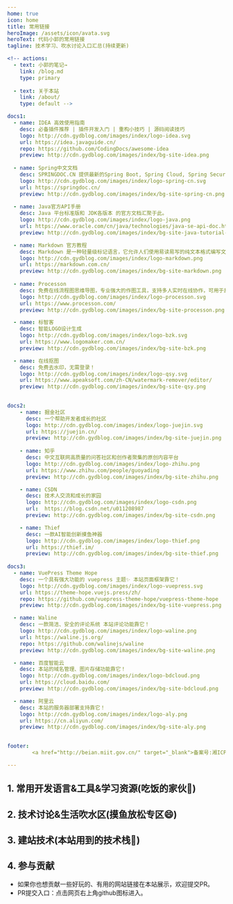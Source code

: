 ```yaml
---
home: true
icon: home
title: 常用链接
heroImage: /assets/icon/avata.svg
heroText: 代码小郭的常用链接
tagline: 技术学习、吹水讨论入口汇总(持续更新)

<!-- actions:
  - text: 小郭的笔记→
    link: /blog.md
    type: primary
    
  - text: 关于本站
    link: /about/
    type: default -->

docs1:
  - name: IDEA 高效使用指南
    desc: 必备插件推荐 | 插件开发入门 | 重构小技巧 | 源码阅读技巧
    logo: http://cdn.gydblog.com/images/index/logo-idea.svg
    url: https://idea.javaguide.cn/ 
    repo: https://github.com/CodingDocs/awesome-idea
    preview: http://cdn.gydblog.com/images/index/bg-site-idea.png
    
  - name: Spring中文文档
    desc: SPRINGDOC.CN 提供最新的Spring Boot, Spring Cloud, Spring Security等Spring框架的官方中文文档
    logo: http://cdn.gydblog.com/images/index/logo-spring-cn.svg
    url: https://springdoc.cn/
    preview: http://cdn.gydblog.com/images/index/bg-site-spring-cn.png
    
  - name: Java官方API手册
    desc: Java 平台标准版和 JDK各版本 的官方文档汇聚于此。
    logo: http://cdn.gydblog.com/images/index/logo-java.png
    url: https://www.oracle.com/cn/java/technologies/java-se-api-doc.html
    preview: http://cdn.gydblog.com/images/index/bg-site-java-tutorial-oracle.png

  - name: Markdown 官方教程
    desc: Markdown 是一种轻量级标记语言，它允许人们使用易读易写的纯文本格式编写文档，Markdown文件的后缀名便是“.md”。
    logo: http://cdn.gydblog.com/images/index/logo-markdown.png
    url: https://markdown.com.cn/
    preview: http://cdn.gydblog.com/images/index/bg-site-markdown.png
  
  - name: Processon
    desc: 免费在线流程图思维导图，专业强大的作图工具，支持多人实时在线协作，可用于原型图、UML、BPMN、网络拓扑图等多种图形绘制
    logo: http://cdn.gydblog.com/images/index/logo-processon.svg
    url: https://www.processon.com/
    preview: http://cdn.gydblog.com/images/index/bg-site-processon.png

  - name: 标智客
    desc: 智能LOGO设计生成
    logo: http://cdn.gydblog.com/images/index/logo-bzk.svg
    url: https://www.logomaker.com.cn/
    preview: http://cdn.gydblog.com/images/index/bg-site-bzk.png

  - name: 在线抠图
    desc: 免费去水印，无需登录！
    logo: http://cdn.gydblog.com/images/index/logo-qsy.svg
    url: https://www.apeaksoft.com/zh-CN/watermark-remover/editor/
    preview: http://cdn.gydblog.com/images/index/bg-site-qsy.png
    

docs2:
    - name: 掘金社区
      desc: 一个帮助开发者成长的社区
      logo: http://cdn.gydblog.com/images/index/logo-juejin.svg
      url: https://juejin.cn/
      preview: http://cdn.gydblog.com/images/index/bg-site-juejin.png
      
    - name: 知乎
      desc: 中文互联网高质量的问答社区和创作者聚集的原创内容平台
      logo: http://cdn.gydblog.com/images/index/logo-zhihu.png
      url: https://www.zhihu.com/people/guoyading
      preview: http://cdn.gydblog.com/images/index/bg-site-zhihu.png

    - name: CSDN
      desc: 技术人交流和成长的家园
      logo: http://cdn.gydblog.com/images/index/logo-csdn.png
      url:  https://blog.csdn.net/u011208987
      preview: http://cdn.gydblog.com/images/index/bg-site-csdn.png

    - name: Thief
      desc: 一款AI智能创新摸鱼神器
      logo: http://cdn.gydblog.com/images/index/logo-thief.png
      url: https://thief.im/
      preview: http://cdn.gydblog.com/images/index/bg-site-thief.png
       
docs3:
  - name: VuePress Theme Hope
    desc: 一个具有强大功能的 vuepress 主题✨ 本站页面框架靠它！
    logo: http://cdn.gydblog.com/images/index/logo-vuepress.svg
    url: https://theme-hope.vuejs.press/zh/
    repo: https://github.com/vuepress-theme-hope/vuepress-theme-hope
    preview: http://cdn.gydblog.com/images/index/bg-site-vuepress.png    

  - name: Waline
    desc: 一款简洁、安全的评论系统 本站评论功能靠它！
    logo: http://cdn.gydblog.com/images/index/logo-waline.png
    url: https://waline.js.org/
    repo: https://github.com/walinejs/waline
    preview: http://cdn.gydblog.com/images/index/bg-site-waline.png    

  - name: 百度智能云
    desc: 本站的域名管理、图片存储功能靠它！
    logo: http://cdn.gydblog.com/images/index/logo-bdcloud.png
    url: https://cloud.baidu.com/
    preview: http://cdn.gydblog.com/images/index/bg-site-bdcloud.png  

  - name: 阿里云
    desc: 本站的服务器部署支持靠它！
    logo: http://cdn.gydblog.com/images/index/logo-aly.png
    url: https://cn.aliyun.com/
    preview: http://cdn.gydblog.com/images/index/bg-site-aly.png  

    
footer:   
        <a href="http://beian.miit.gov.cn/" target="_blank">备案号:湘ICP备17020097号-1</a>

---
```


## 1. 常用开发语言&工具&学习资源(吃饭的家伙🤦‍)

<SiteInfo
  v-for="item in $frontmatter.docs1"
  :key="item.link"
  v-bind="item"
/>

## 2. 技术讨论&生活吹水区(摸鱼放松专区😄)
<SiteInfo
  v-for="item in $frontmatter.docs2"
  :key="item.link"
  v-bind="item"
/>
 

## 3. 建站技术(本站用到的技术栈🧐)
<SiteInfo
  v-for="item in $frontmatter.docs3"
  :key="item.link"
  v-bind="item"
/>
 


## 4. 参与贡献

- 如果你也想贡献一些好玩的、有用的网站链接在本站展示，欢迎提交PR。
- PR提交入口：点击网页右上角github图标进入。
 